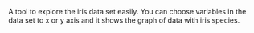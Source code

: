 A tool to explore the iris data set easily.
You can choose variables in the data set to x or y axis
and it shows the graph of data with iris species.